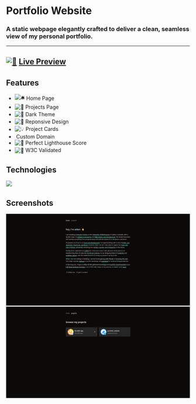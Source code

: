 <h1>Portfolio Website</h1>
<h3> A static webpage elegantly crafted to deliver a clean, seamless view of my personal portfolio.</a></h3>

---

<h2><a href="https://adamsnow.dev"><img src="https://images.emojiterra.com/google/noto-emoji/unicode-15/animated/1f680.gif" width="20px" alt="🧭" style="vertical-align: middle; margin-bottom: 4px;"></a> <a href="https://adamsnow.dev">Live Preview</a></h2>

## Features
- <img src="https://images.emojiterra.com/google/noto-emoji/unicode-15/animated/1f6ce.gif" width="18px" alt="🛎️" style="vertical-align: middle; margin-bottom: 3px;"> Home Page
- <img src="https://images.emojiterra.com/google/noto-emoji/unicode-15/animated/1f3af.gif" width="18px" alt="🎯" style="vertical-align: middle; margin-bottom: 3px;"> Projects Page
- <img src="https://images.emojiterra.com/google/noto-emoji/unicode-15/animated/1f987.gif" width="18px" alt="🦇" style="vertical-align: middle; margin-bottom: 3px;"> Dark Theme
- <img src="https://images.emojiterra.com/google/noto-emoji/unicode-15/animated/1fabc.gif" width="18px" alt="🐡" style="vertical-align: middle; margin-bottom: 3px;"> Reponsive Design
- <img src="https://images.emojiterra.com/google/noto-emoji/unicode-15/animated/1f4a1.gif" width="18px" alt="💡" style="vertical-align: middle; margin-bottom: 3px;"> Project Cards
- <img src="https://images.emojiterra.com/google/noto-emoji/unicode-15/animated/1f48e.gif" width="18px" alt="" style="vertical-align: middle; margin-bottom: 3px;"> Custom Domain
- <img src="https://images.emojiterra.com/google/noto-emoji/unicode-15/animated/1f308.gif" width="18px" alt="💎" style="vertical-align: middle; margin-bottom: 3px;"> Perfect Lighthouse Score
- <img src="https://images.emojiterra.com/google/noto-emoji/unicode-15/animated/1f4ab.gif" width="18px" alt="💫" style="vertical-align: middle; margin-bottom: 3px;"> W3C Validated

## Technologies
[![](https://skillicons.dev/icons?i=html,css,git,tailwind,github)](https://adamsnow.dev)

## Screenshots
[![](public/home-screenshot.png)](https://adamsnow.dev)
[![](public/projects-screenshot.png)](https://adamsnow.dev)
